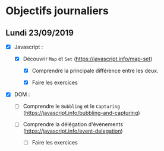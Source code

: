# Objectifs journaliers

## Lundi 23/09/2019

* [x] Javascript :

  * [x] Découvrir `Map` et `Set` (https://javascript.info/map-set)
    * [x] Comprendre la principale différence entre les deux.
    * [x] Faire les exercices
  


* [x] DOM : 

  * [ ] Comprendre le `Bubbling` et le `Capturing` (https://javascript.info/bubbling-and-capturing)

  * [ ] Comprendre la délégation d'évènements (https://javascript.info/event-delegation)
    * [ ] Faire les exercices

